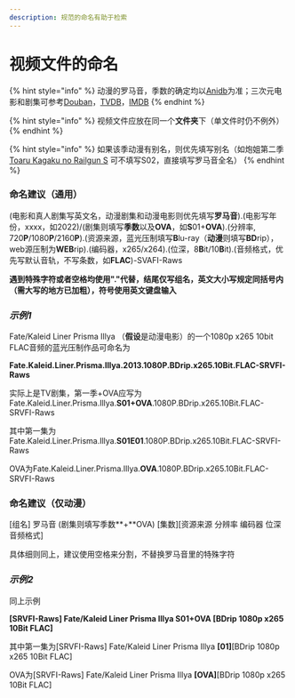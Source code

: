 ```yaml
---
description: 规范的命名有助于检索
---
```


# 视频文件的命名

{% hint style="info" %}
动漫的罗马音，季数的确定均以[Anidb](https://anidb.net/)为准；三次元电影和剧集可参考[Douban](https://www.douban.com/)，[TVDB](https://thetvdb.com/)，[IMDB](https://www.imdb.com/)
{% endhint %}

{% hint style="info" %}
视频文件应放在同一个**文件夹**下（单文件时仍不例外）
{% endhint %}

{% hint style="info" %}
如果该季动漫有别名，则优先填写别名（如炮姐第二季 [Toaru Kagaku no Railgun S](https://anidb.net/anime/9484) 可不填写S02，直接填写罗马音全名）
{% endhint %}

### 命名建议（通用）&#x20;

(电影和真人剧集写英文名，动漫剧集和动漫电影则优先填写**罗马音**).(电影写年份，xxxx，如2022)/(剧集则填写**季数**以及**OVA**，如**S**01+**OVA**).(分辨率, 720**P**/1080**P**/2160**P**).(资源来源，蓝光压制填写**B**lu-ray（**动漫**则填写**BD**rip），web源压制为**WEB**rip).(编码器，x265/x264).(位深，8**B**it/10**B**it).(音频格式，优先写默认音轨，不写条数，如**FLAC**)-SVAFI-Raws

**遇到特殊字符或者空格均使用"."代替，结尾仅写组名，英文大小写规定同括号内（需大写的地方已加粗），符号使用英文键盘输入**

### _**示例1**_

Fate/Kaleid Liner Prisma Illya （**假设**是动漫电影）的一个1080p x265 10bit FLAC音频的蓝光压制作品可命名为

**Fate.Kaleid.Liner.Prisma.Illya.2013.1080P.BDrip.x265.10Bit.FLAC-SRVFI-Raws**

实际上是TV剧集，第一季+OVA应写为Fate.Kaleid.Liner.Prisma.Illya.**S01+OVA**.1080P.BDrip.x265.10Bit.FLAC-SRVFI-Raws

其中第一集为Fate.Kaleid.Liner.Prisma.Illya.**S01E01**.1080P.BDrip.x265.10Bit.FLAC-SRVFI-Raws

OVA为Fate.Kaleid.Liner.Prisma.Illya.**OVA**.1080P.BDrip.x265.10Bit.FLAC-SRVFI-Raws

### 命名建议（仅动漫）

\[组名] 罗马音 (剧集则填写季数**+**OVA) \[集数]\[资源来源 分辨率 编码器 位深 音频格式]

具体细则同上，建议使用空格来分割，不替换罗马音里的特殊字符

### _示例2_

同上示例

**\[SRVFI-Raws] Fate/Kaleid Liner Prisma Illya S01+OVA \[BDrip 1080p x265 10Bit FLAC]**

其中第一集为\[SRVFI-Raws] Fate/Kaleid Liner Prisma Illya **\[01]**\[BDrip 1080p x265 10Bit FLAC]

OVA为\[SRVFI-Raws] Fate/Kaleid Liner Prisma Illya **\[OVA]**\[BDrip 1080p x265 10Bit FLAC]
